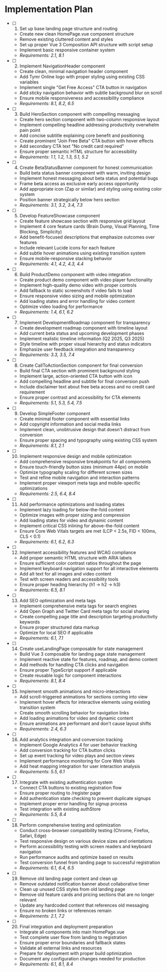 # Implementation Plan

- [ ] 1. Set up base landing page structure and routing
  - Create new clean HomePage.vue component structure
  - Remove existing cluttered content and styles
  - Set up proper Vue 3 Composition API structure with script setup
  - Implement basic responsive container system
  - _Requirements: 2.1, 8.1_

- [ ] 2. Implement NavigationHeader component
  - Create clean, minimal navigation header component
  - Add Tymr Online logo with proper styling using existing CSS variables
  - Implement single "Get Free Access" CTA button in navigation
  - Add sticky navigation behavior with subtle background blur on scroll
  - Ensure mobile responsiveness and accessibility compliance
  - _Requirements: 8.1, 8.2, 6.5_

- [ ] 3. Build HeroSection component with compelling messaging
  - Create hero section component with two-column responsive layout
  - Implement compelling headline addressing productivity overwhelm pain point
  - Add concise subtitle explaining core benefit and positioning
  - Create prominent "Join Free Beta" CTA button with hover effects
  - Add secondary CTA text "No credit card required"
  - Ensure proper semantic HTML structure for accessibility
  - _Requirements: 1.1, 1.2, 1.3, 5.1, 5.2_

- [ ] 4. Create BetaStatusBanner component for honest communication
  - Build beta status banner component with warm, inviting design
  - Implement honest messaging about beta status and potential bugs
  - Frame beta access as exclusive early access opportunity
  - Add appropriate icon (Zap or similar) and styling using existing color system
  - Position banner strategically below hero section
  - _Requirements: 3.1, 3.2, 3.4, 7.3_

- [ ] 5. Develop FeatureShowcase component
  - Create feature showcase section with responsive grid layout
  - Implement 4 core feature cards (Brain Dump, Visual Planning, Time Blocking, Simplicity)
  - Add benefit-focused descriptions that emphasize outcomes over features
  - Include relevant Lucide icons for each feature
  - Add subtle hover animations using existing transition system
  - Ensure mobile-responsive stacking behavior
  - _Requirements: 4.1, 4.2, 4.3, 4.4_

- [ ] 6. Build ProductDemo component with video integration
  - Create product demo component with video player functionality
  - Implement high-quality demo video with proper controls
  - Add fallback to static screenshots if video fails to load
  - Ensure responsive video sizing and mobile optimization
  - Add loading states and error handling for video content
  - Optimize video loading for performance
  - _Requirements: 1.4, 6.1, 6.2_

- [ ] 7. Implement DevelopmentRoadmap component for transparency
  - Create development roadmap component with timeline layout
  - Add current beta status and upcoming development phases
  - Implement realistic timeline information (Q2 2025, Q3 2025)
  - Style timeline with proper visual hierarchy and status indicators
  - Emphasize user feedback integration and transparency
  - _Requirements: 3.3, 3.5, 7.4_

- [ ] 8. Create CallToActionSection component for final conversion
  - Build final CTA section with prominent background styling
  - Implement large, action-oriented CTA button with icon
  - Add compelling headline and subtitle for final conversion push
  - Include disclaimer text about free beta access and no credit card requirement
  - Ensure proper contrast and accessibility for CTA elements
  - _Requirements: 5.1, 5.3, 5.4, 7.5_

- [ ] 9. Develop SimpleFooter component
  - Create minimal footer component with essential links
  - Add copyright information and social media links
  - Implement clean, unobtrusive design that doesn't distract from conversion
  - Ensure proper spacing and typography using existing CSS system
  - _Requirements: 8.1, 2.1_

- [ ] 10. Implement responsive design and mobile optimization
  - Add comprehensive responsive breakpoints for all components
  - Ensure touch-friendly button sizes (minimum 44px) on mobile
  - Optimize typography scaling for different screen sizes
  - Test and refine mobile navigation and interaction patterns
  - Implement proper viewport meta tags and mobile-specific optimizations
  - _Requirements: 2.5, 6.4, 8.4_

- [ ] 11. Add performance optimizations and loading states
  - Implement lazy loading for below-the-fold content
  - Optimize images with proper sizing and compression
  - Add loading states for video and dynamic content
  - Implement critical CSS inlining for above-the-fold content
  - Ensure Core Web Vitals targets are met (LCP < 2.5s, FID < 100ms, CLS < 0.1)
  - _Requirements: 6.1, 6.2, 6.3_

- [ ] 12. Implement accessibility features and WCAG compliance
  - Add proper semantic HTML structure with ARIA labels
  - Ensure sufficient color contrast ratios throughout the page
  - Implement keyboard navigation support for all interactive elements
  - Add alt text for all images and video content
  - Test with screen readers and accessibility tools
  - Ensure proper heading hierarchy (h1 → h2 → h3)
  - _Requirements: 6.5, 8.1_

- [ ] 13. Add SEO optimization and meta tags
  - Implement comprehensive meta tags for search engines
  - Add Open Graph and Twitter Card meta tags for social sharing
  - Create compelling page title and description targeting productivity keywords
  - Ensure proper structured data markup
  - Optimize for local SEO if applicable
  - _Requirements: 6.1, 7.1_

- [ ] 14. Create useLandingPage composable for state management
  - Build Vue 3 composable for landing page state management
  - Implement reactive state for features, roadmap, and demo content
  - Add methods for handling CTA clicks and navigation
  - Ensure proper TypeScript support if applicable
  - Create reusable logic for component interactions
  - _Requirements: 8.1, 8.4_

- [ ] 15. Implement smooth animations and micro-interactions
  - Add scroll-triggered animations for sections coming into view
  - Implement hover effects for interactive elements using existing transition system
  - Create smooth scrolling behavior for navigation links
  - Add loading animations for video and dynamic content
  - Ensure animations are performant and don't cause layout shifts
  - _Requirements: 2.4, 6.3_

- [ ] 16. Add analytics integration and conversion tracking
  - Implement Google Analytics 4 for user behavior tracking
  - Add conversion tracking for CTA button clicks
  - Set up event tracking for video plays and section views
  - Implement performance monitoring for Core Web Vitals
  - Add heat mapping integration for user interaction analysis
  - _Requirements: 5.5, 6.1_

- [ ] 17. Integrate with existing authentication system
  - Connect CTA buttons to existing registration flow
  - Ensure proper routing to /register page
  - Add authentication state checking to prevent duplicate signups
  - Implement proper error handling for signup process
  - Test integration with existing authStore
  - _Requirements: 5.5, 8.4_

- [ ] 18. Perform comprehensive testing and optimization
  - Conduct cross-browser compatibility testing (Chrome, Firefox, Safari, Edge)
  - Test responsive design on various device sizes and orientations
  - Perform accessibility testing with screen readers and keyboard navigation
  - Run performance audits and optimize based on results
  - Test conversion funnel from landing page to successful registration
  - _Requirements: 6.1, 6.4, 6.5_

- [ ] 19. Remove old landing page content and clean up
  - Remove outdated notification banner about collaborative timer
  - Clean up unused CSS styles from old landing page
  - Remove old feature cards and pricing sections that are no longer relevant
  - Update any hardcoded content that references old messaging
  - Ensure no broken links or references remain
  - _Requirements: 2.1, 7.2_

- [ ] 20. Final integration and deployment preparation
  - Integrate all components into main HomePage.vue
  - Test complete user flow from landing to registration
  - Ensure proper error boundaries and fallback states
  - Validate all external links and resources
  - Prepare for deployment with proper build optimization
  - Document any configuration changes needed for production
  - _Requirements: 6.1, 8.1, 8.4_
